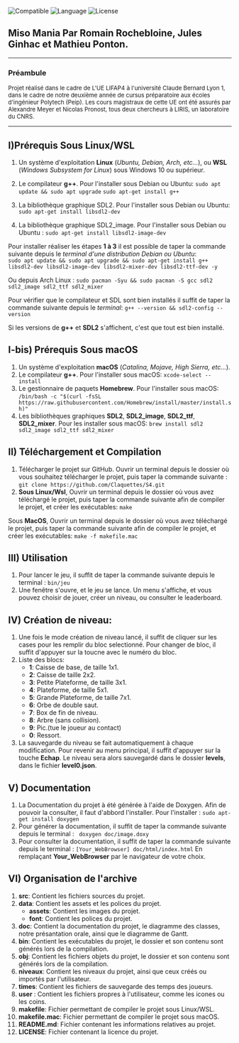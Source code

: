 ![Compatible](https://img.shields.io/badge/Compatible-linuxX64%20macOSX64-success)
![Language](https://img.shields.io/badge/Language-c%2B%2B-blue)
![License](https://img.shields.io/badge/Licence-CC%20BY--NC--SA%204.0-brightgreen)


Miso Mania Par Romain Rochebloine, Jules Ginhac et Mathieu Ponton.
-------




-------
### Préambule
<font size="2"> 
Projet réalisé dans le cadre de L'UE LIFAP4 à l'université Claude Bernard Lyon 1, dans le cadre de notre deuxième année de cursus préparatoire
aux écoles d'ingénieur Polytech (Peip). Les cours magistraux de cette UE ont été assurés par Alexandre Meyer et Nicolas Pronost, tous deux 
chercheurs à LIRIS, un laboratoire du CNRS.
</font>

-------
## I)Prérequis Sous Linux/WSL
1. Un système d'exploitation **Linux** (*Ubuntu, Debian, Arch, etc...*), ou **WSL** (*Windows Subsystem for Linux*) sous Windows 10 ou supérieur.
2. Le compilateur **g++**. 
    Pour l'installer sous Debian ou Ubuntu: 
    ```sudo apt update && sudo apt upgrade``` 
    ```sudo apt-get install g++ ```

3. La bibliothèque graphique SDL2.
    Pour l'installer sous Debian ou Ubuntu: 
    ```sudo apt-get install libsdl2-dev```

4. La bibliothèque graphique SDL2_image.
    Pour l'installer sous Debian ou Ubuntu : 
    ```sudo apt-get install libsdl2-image-dev```

Pour installer réaliser les étapes **1 à 3** il est possible de taper la commande suivante depuis le *terminal d'une distribution Debian ou Ubuntu*:   
    ```sudo apt update && sudo apt upgrade && sudo apt-get install g++ libsdl2-dev libsdl2-image-dev libsdl2-mixer-dev libsdl2-ttf-dev -y```

Ou depuis Arch Linux : 
    ```sudo pacman -Syu && sudo pacman -S gcc sdl2 sdl2_image sdl2_ttf sdl2_mixer```

Pour vérifier que le compilateur et SDL sont bien installés il suffit de taper la commande suivante depuis le *terminal*:
    ```g++ --version && sdl2-config --version```

Si  les versions de **g++** et **SDL2** s'affichent, c'est que tout est bien installé.

## I-bis) Prérequis Sous macOS
1. Un système d'exploitation **macOS** (*Catalina, Mojave, High Sierra, etc...*).
2. Le compilateur **g++**. 
    Pour l'installer sous macOS: 
    ```xcode-select --install```
3. Le gestionnaire de paquets **Homebrew**.
   Pour l'installer sous macOS: 
   ```/bin/bash -c "$(curl -fsSL https://raw.githubusercontent.com/Homebrew/install/master/install.sh)"```
4. Les bibliothèques graphiques **SDL2**, **SDL2_image**, **SDL2_ttf**, **SDL2_mixer**.
   Pour les installer sous macOS: 
   ```brew install sdl2 sdl2_image sdl2_ttf sdl2_mixer```

## II) Téléchargement et Compilation 
1. Télécharger le projet sur GitHub.
   Ouvrir un terminal depuis le dossier où vous souhaitez télécharger le projet, puis taper la commande suivante : 
   ```git clone https://github.com/Claquettes/S4.git```
2. **Sous Linux/Wsl**, Ouvrir un terminal depuis le dossier où vous avez téléchargé le projet, puis taper la commande suivante afin de compiler le projet, et créer les exécutables: 
   ```make```   
     
Sous **MacOS**, Ouvrir un terminal depuis le dossier où vous avez téléchargé le projet, puis taper la commande suivante afin de compiler le projet, et créer les exécutables: 
   ```make -f makefile.mac ```

## III) Utilisation
1. Pour lancer le jeu, il suffit de taper la commande suivante depuis le terminal : 
   ```bin/jeu```
2. Une fenêtre s'ouvre, et le jeu se lance. Un menu s'affiche, et vous pouvez choisir de jouer, créer un niveau, ou consulter le leaderboard.

## IV) Création de niveau:
1. Une fois le mode création de niveau lancé, il suffit de cliquer sur les cases pour les remplir du bloc selectionné. Pour changer de bloc, il suffit d'appuyer sur la toucne avec le numéro du bloc.
2. Liste des blocs: 
    - **1**: Caisse de base, de taille 1x1.
    - **2**: Caisse de taille 2x2.
    - **3**: Petite Plateforme, de taille 3x1.
    - **4**: Plateforme, de taille 5x1.
    - **5**: Grande Plateforme, de taille 7x1.
    - **6**: Orbe de double saut.
    - **7**: Box de fin de niveau.
    - **8**: Arbre (sans collision).
    - **9**: Pic.(tue le joueur au contact)
    - **0**: Ressort.
3. La sauvegarde du niveau se fait automatiquement à chaque modification. Pour revenir au menu principal, il suffit d'appuyer sur la touche **Echap**. Le niveau sera alors sauvegardé dans le dossier **levels**, dans le fichier **level0.json**.

## V) Documentation 
1.  La Documentation du projet à été générée à l'aide de Doxygen. Afin de pouvoir la consulter, il faut d'abbord l'installer. Pour l'installer : 
    ```sudo apt-get install doxygen```
2. Pour générer la documentation, il suffit de taper la commande suivante depuis le terminal : 
    ``` doxygen doc/image.doxy```
3. Pour consulter la documentation, il suffit de taper la commande suivante depuis le terminal : 
    ```[Your_WebBrowser] doc/html/index.html```
    En remplaçant **Your_WebBrowser** par le navigateur de votre choix.

## VI) Organisation de l'archive
1. **src**: Contient les fichiers sources du projet.
2. **data**: Contient les assets et les polices du projet.
    - **assets**: Contient les images du projet.
    - **font**: Contient les polices du projet.   
3. **doc**: Contient la documentation du projet, le diagramme des classes, notre présantation orale, ainsi que le diagramme de Gantt.
4. **bin**: Contient les exécutables du projet, le dossier et son contenu sont générés lors de la compilation.
5. **obj**: Contient les fichiers objets du projet, le dossier et son contenu sont générés lors de la compilation.
6. **niveaux**: Contient les niveaux du projet, ainsi que ceux créés ou importés par l'utilisateur.
7. **times**: Contient les fichiers de sauvegarde des temps des joueurs.
8. **user** : Contient les fichiers propres à l'utilisateur, comme les icones ou les coins.
9. **makefile**: Fichier permettant de compiler le projet sous Linux/WSL.
10. **makefile.mac**: Fichier permettant de compiler le projet sous macOS.
11. **README.md**: Fichier contenant les informations relatives au projet.
12. **LICENSE**: Fichier contenant la licence du projet.